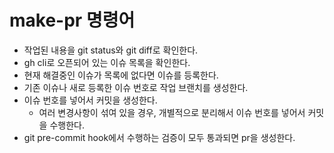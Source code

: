 # make-pr 명령어

- 작업된 내용을 git status와 git diff로 확인한다.
- gh cli로 오픈되어 있는 이슈 목록을 확인한다.
- 현재 해결중인 이슈가 목록에 없다면 이슈를 등록한다.
- 기존 이슈나 새로 등록한 이슈 번호로 작업 브랜치를 생성한다.
- 이슈 번호를 넣어서 커밋을 생성한다.
  - 여러 변경사항이 섞여 있을 경우, 개별적으로 분리해서 이슈 번호를 넣어서 커밋을 수행한다.
- git pre-commit hook에서 수행하는 검증이 모두 통과되면 pr을 생성한다.